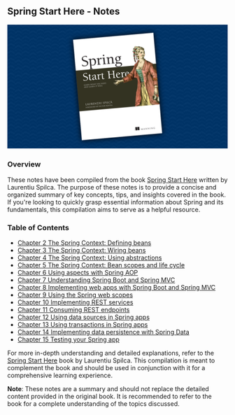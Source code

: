 ## Spring Start Here - Notes

![Spring Start Here](images/spring-start-here.png)

### Overview

These notes have been compiled from the book [Spring Start Here](https://www.manning.com/books/spring-start-here) written by Laurentiu Spilca. The purpose of these notes is to provide a concise and organized summary of key concepts, tips, and insights covered in the book. If you're looking to quickly grasp essential information about Spring and its fundamentals, this compilation aims to serve as a helpful resource.

### Table of Contents

- [Chapter 2 The Spring Context: Defining beans](ch2%20-%20The%20spring%20context%20-%20Defining%20beans/README.md)
- [Chapter 3 The Spring Context: Wiring beans](ch3%20-%20The%20spring%20context%20-%20Wiring%20beans/README.md)
- [Chapter 4 The Spring Context: Using abstractions](ch4%20-%20The%20Spring%20Context%20-%20Using%20abstractions/README.md)
- [Chapter 5 The Spring Context: Bean scopes and life cycle](ch5%20-%20The%20Spring%20context%20-%20Bean%20scopes%20and%20life%20cycle/README.md)
- [Chapter 6 Using aspects with Spring AOP](ch6%20-%20Using%20aspects%20with%20Spring%20AOP)
- [Chapter 7 Understanding Spring Boot and Spring MVC](ch7%20-%20Understanding%20Spring%20Boot%20and%20Spring%20MVC)
- [Chapter 8 Implementing web apps with Spring Boot and Spring MVC](ch8%20-%20Implementing%20web%20apps%20with%20Spring%20Boot%20and%20Spring%20MVC)
- [Chapter 9 Using the Spring web scopes](ch9%20-%20Using%20the%20Spring%20web%20scopes)
- [Chapter 10 Implementing REST services](ch10%20-%20Implementing%20REST%20services)
- [Chapter 11 Consuming REST endpoints](ch11%20-%20Consuming%20REST%20endpoints)
- [Chapter 12 Using data sources in Spring apps](ch12%20-%20Using%20data%20sources%20in%20Spring%20apps)
- [Chapter 13 Using transactions in Spring apps](ch13%20-%20Using%20transations%20in%20Spring%20apps)
- [Chapter 14 Implementing data persistence with Spring Data](ch14%20-%20Implementing%20data%20persistence%20with%20Spring%20Data)
- [Chapter 15 Testing your Spring app](ch15%20-%20Testing%20your%20Spring%20app)

For more in-depth understanding and detailed explanations, refer to the [Spring Start Here](https://www.manning.com/books/spring-start-here) book by Laurentiu Spilca. This compilation is meant to complement the book and should be used in conjunction with it for a comprehensive learning experience.

**Note**: These notes are a summary and should not replace the detailed content provided in the original book. It is recommended to refer to the book for a complete understanding of the topics discussed.